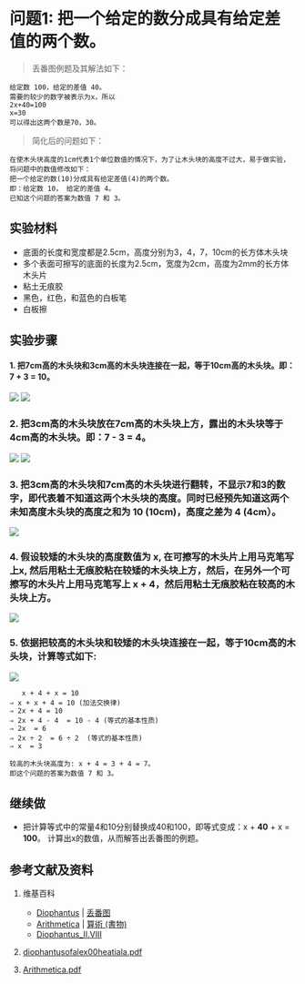 # 问题1: 把一个给定的数分成具有给定差值的两个数。

> 丢番图例题及其解法如下：
>  
	给定数 100，给定的差值 40。
	需要的较少的数字被表示为x，所以
	2x+40=100
    x=30
	可以得出这两个数是70，30。

> 简化后的问题如下：
>  
	在使木头块高度的1cm代表1个单位数值的情况下，为了让木头块的高度不过大，易于做实验，将问题中的数值修改如下：
	把一个给定的数(10)分成具有给定差值(4)的两个数。
	即：给定数 10， 给定的差值 4。
	已知这个问题的答案为数值 7 和 3。

## 实验材料

- 底面的长度和宽度都是2.5cm，高度分别为3，4，7，10cm的长方体木头块
- 多个表面可擦写的底面的长度为2.5cm，宽度为2cm，高度为2mm的长方体木头片
- 粘土无痕胶
- 黑色，红色，和蓝色的白板笔
- 白板擦

## 实验步骤

#### 1. 把7cm高的木头块和3cm高的木头块连接在一起，等于10cm高的木头块。即：7 + 3 = 10。
![](/images/函数和极限/丢番图的《算术》中典型的推演实验/卷1/问题1/1a1_1.jpg)
![](/images/函数和极限/丢番图的《算术》中典型的推演实验/卷1/问题1/1a1_2.jpg)

### 2. 把3cm高的木头块放在7cm高的木头块上方，露出的木头块等于4cm高的木头块。即：7 - 3 = 4。
![](/images/函数和极限/丢番图的《算术》中典型的推演实验/卷1/问题1/1a2_1.jpg)
![](/images/函数和极限/丢番图的《算术》中典型的推演实验/卷1/问题1/1a2_2.jpg)

### 3. 把3cm高的木头块和7cm高的木头块进行翻转，不显示7和3的数字，即代表着不知道这两个木头块的高度。同时已经预先知道这两个未知高度木头块的高度之和为 10 (10cm)，高度之差为 4 (4cm）。
![](/images/函数和极限/丢番图的《算术》中典型的推演实验/卷1/问题1/1a3.jpg)

### 4. 假设较矮的木头块的高度数值为 x, 在可擦写的木头片上用马克笔写上x, 然后用粘土无痕胶粘在较矮的木头块上方，然后，在另外一个可擦写的木头片上用马克笔写上 x + 4，然后用粘土无痕胶粘在较高的木头块上方。
![](/images/函数和极限/丢番图的《算术》中典型的推演实验/卷1/问题1/1a4.jpg)

### 5. 依据把较高的木头块和较矮的木头块连接在一起，等于10cm高的木头块，计算等式如下: 
![](/images/函数和极限/丢番图的《算术》中典型的推演实验/卷1/问题1/1a5.jpg)

	   x + 4 + x = 10
	⇒ x + x + 4 = 10 (加法交换律)
	⇒ 2x + 4 = 10
	⇒ 2x + 4 - 4  = 10 - 4 (等式的基本性质)
	⇒ 2x  = 6
	⇒ 2x ÷ 2  = 6 ÷ 2  (等式的基本性质)
	⇒ x  = 3
	
	较高的木头块高度为: x + 4 = 3 + 4 = 7。 
	即这个问题的答案为数值 7 和 3。

## 继续做

- 把计算等式中的常量4和10分别替换成40和100，即等式变成：x + **40** + x = **100**。 计算出x的数值，从而解答出丢番图的例题。

## 参考文献及资料

1. 维基百科
	- [Diophantus](https://en.wikipedia.org/wiki/Diophantus) | [丢番图](https://zh.wikipedia.org/wiki/丢番图) 
	- [Arithmetica](https://en.wikipedia.org/wiki/Arithmetica) | [算術 (書物)](https://ja.wikipedia.org/wiki/%E7%AE%97%E8%A1%93_(%E6%9B%B8%E7%89%A9)) 
	- [Diophantus_II.VIII](https://en.wikipedia.org/wiki/Diophantus_II.VIII) 

2. [diophantusofalex00heatiala.pdf](https://archive.org/download/diophantusofalex00heatiala/diophantusofalex00heatiala.pdf) 
3. [Arithmetica.pdf](https://staff.um.edu.mt/jmus1/Diophantus.pdf) 